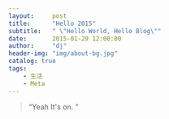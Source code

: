```yaml
---
layout:     post
title:      "Hello 2015"
subtitle:   " \"Hello World, Hello Blog\""
date:       2015-01-29 12:00:00
author:     "dj"
header-img: "img/about-bg.jpg"
catalog: true
tags:
    - 生活
    - Meta
---
```


> “Yeah It's on. ”


